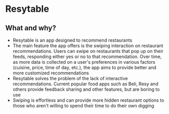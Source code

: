 # Resytable

## What and why?
- Resytable is an app designed to recommend restaurants
- The main feature the app offers is the swiping interaction on restaurant recommendations. Users can swipe on restaurants that pop up on their feeds, responding either yes or no to that recommendation. Over time, as more data is collected on a user's preferences in various factors (cuisine, price, time of day, etc.), the app aims to provide better and more customized recommendations
- Resytable solves the problem of the lack of interactive recommendations. Current popular food apps such as Beli, Resy and others provide feedback sharing and other features, but are boring to use
- Swiping is effortless and can provide more hidden restaurant options to those who aren't willing to spend their time to do their own digging